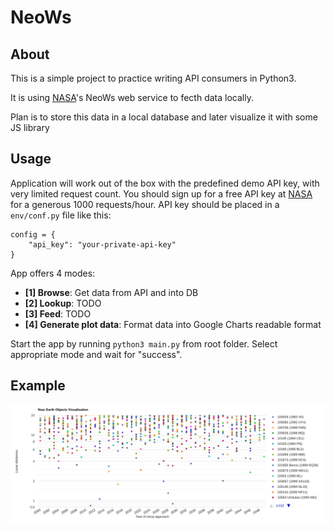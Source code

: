 # NeoWs

## About
This is a simple project to practice writing API consumers in Python3.

It is using [NASA](https://api.nasa.gov/)'s NeoWs web service to fecth data locally.

Plan is to store this data in a local database and later visualize it with some JS library

## Usage
Application will work out of the box with the predefined demo API key, with very limited request count.
You should sign up for a free API key at [NASA](https://api.nasa.gov/) for a generous 1000 requests/hour.
API key should be placed in a `env/conf.py` file like this:

```
config = {
    "api_key": "your-private-api-key"
}
```

App offers 4 modes:
- **[1] Browse**: Get data from API and into DB
- **[2] Lookup**: TODO
- **[3] Feed**: TODO
- **[4] Generate plot data**: Format data into Google Charts readable format

Start the app by running `python3 main.py` from root folder. Select appropriate mode and wait for "success".


## Example

![alt text](sample.png?raw=true)
